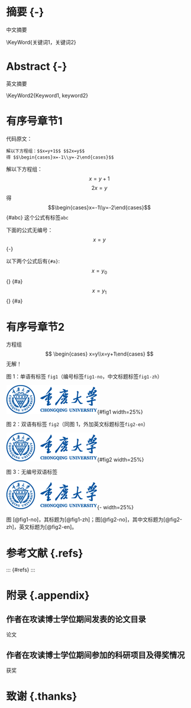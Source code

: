 # 摘要 {-}

中文摘要

\KeyWord{关键词1，关键词2}

# Abstract {-}

英文摘要

\KeyWord2{Keyword1, keyword2}

# 有序号章节1

代码原文：

``` 
解以下方程组：$$x=y+1$$ $$2x=y$$ 
得 $$\begin{cases}x=-1\\y=-2\end{cases}$$
```

解以下方程组：$$x=y+1$$ $$2x=y$$ 
得 $$\begin{cases}x=-1\\y=-2\end{cases}$$ {#abc} 这个公式有标签`abc`

下面的公式无编号：
$$ x=y $${-}

以下两个公式后有`{#a}`:$$x=y_0$${} {#a} $$x=y_1$$ {} {#a}

# 有序号章节2

方程组$$ \begin{cases} x=y\\x=y+1\end{cases} $$ 无解！

图 1：单语有标签 `fig1`（编号标签`fig1-no`，中文标题标签`fig1-zh`）

![单语](cqu.png){#fig1 width=25%}

图 2：双语有标签 `fig2`（同图 1，外加英文标题标签`fig2-en`）

![中文\Caption2{fig}English](cqu.png){#fig2 width=25%}

图 3：无编号双语标签

![中文\Caption2{fig}English](cqu.png){- width=25%}

图 [@fig1-no]，其标题为[@fig1-zh]；图[@fig2-no]，其中文标题为[@fig2-zh]，英文标题为[@fig2-en]。


# 参考文献 {.refs}

::: {#refs}
:::

# 附录 {.appendix}

## 作者在攻读博士学位期间发表的论文目录

论文

## 作者在攻读博士学位期间参加的科研项目及得奖情况

获奖

# 致谢 {.thanks}
